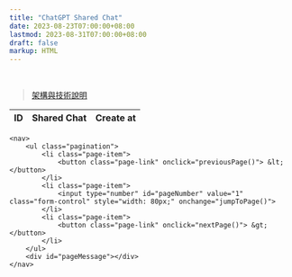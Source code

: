 ```yaml
---
title: "ChatGPT Shared Chat"
date: 2023-08-23T07:00:00+08:00
lastmod: 2023-08-31T07:00:00+08:00
draft: false
markup: HTML
---
```

<!DOCTYPE html>
<html lang="en">
<head>
    <meta charset="UTF-8">
    <meta name="viewport" content="width=device-width, initial-scale=1.0">
    <title>Shared Chat</title>
    <!-- Bootstrap CSS -->
    <link href="https://maxcdn.bootstrapcdn.com/bootstrap/4.5.2/css/bootstrap.min.css" rel="stylesheet">
</head>
<body>
<br>
<blockquote><a href="../readme/">架構與技術說明</a></blockquote>
<div class="container mt-5">
    <table class="table table-bordered">
        <thead>
            <tr>
                <th>ID</th>
                <th>Shared Chat</th>
                <th>Create at</th>
            </tr>
        </thead>
        <tbody id="userTable"></tbody>
    </table>
    
    <nav>
        <ul class="pagination">
            <li class="page-item">
                <button class="page-link" onclick="previousPage()"> &lt; </button>
            </li>
            <li class="page-item">
                <input type="number" id="pageNumber" value="1" class="form-control" style="width: 80px;" onchange="jumpToPage()">
            </li>
            <li class="page-item">
                <button class="page-link" onclick="nextPage()"> &gt; </button>
            </li>
        </ul>
        <div id="pageMessage"></div>
    </nav>
</div>

<!-- Bootstrap JS, Popper.js, and jQuery -->
<script src="https://code.jquery.com/jquery-3.5.1.slim.min.js"></script>
<script src="https://cdn.jsdelivr.net/npm/@popperjs/core@2.9.3/dist/umd/popper.min.js"></script>
<script src="https://maxcdn.bootstrapcdn.com/bootstrap/4.5.2/js/bootstrap.min.js"></script>

<!-- Custom JS -->
<script>
    let currentPage = 1;
    const totalPages = 10;  // This value can be dynamically set if the API provides the total pages information

    function loadUsers(page) {
        fetchData(`http://localhost:8080/sharedlinks?page_id=${page}&page_size=10`, page)
        .catch(error => {
            console.error('Error:', error);
            if (error.message === 'Failed to fetch') {
                return fetchData(`https://raw.githubusercontent.com/YuanData/urlhash/main/sharedlinks/page_id_${page}.json`, page);
            } else {
                throw error;
            }
        })
        .catch(error => console.error('Error:', error));
    }

    function fetchData(url, page) {
        return fetch(url)
        .then(response => response.json())
        .then(data => {
            let tableBody = document.getElementById("userTable");
            tableBody.innerHTML = '';
            data.forEach(resp => {
                tableBody.innerHTML += `
                    <tr>
                        <td>${resp.id}</td>
                        <td><a href="https://chat.openai.com/share/${resp.urlhash}" target="_blank">${resp.name}</a></td>
                        <td>${resp.created_at.substring(0, 19)}</td>
                    </tr>
                `;
            });

            document.getElementById("pageNumber").value = page;
        });
    }


    function nextPage() {
        if(currentPage < totalPages) {
            currentPage++;
            loadUsers(currentPage);
            document.getElementById("pageMessage").innerText = "";
        } else {
            document.getElementById("pageMessage").innerText = "已經到最後頁";
        }
    }

    function previousPage() {
        if(currentPage > 1) {
            currentPage--;
            loadUsers(currentPage);
            document.getElementById("pageMessage").innerText = "";
        } else {
            document.getElementById("pageMessage").innerText = "已經到第1頁";
        }
    }

    function jumpToPage() {
        const desiredPage = Number(document.getElementById("pageNumber").value);
        if(desiredPage >= 1 && desiredPage <= totalPages) {
            currentPage = desiredPage;
            loadUsers(currentPage);
            document.getElementById("pageMessage").innerText = "";
        } else if (desiredPage < 1) {
            document.getElementById("pageMessage").innerText = "已經到第1頁";
        } else {
            document.getElementById("pageMessage").innerText = "已經到最後頁";
        }
    }

    // Load the first page by default
    loadUsers(1);
</script>
</body>
</html>
